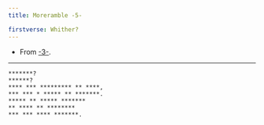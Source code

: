 ```yaml
---
title: Moreramble -5-

firstverse: Whither?
---
```


- From [-3-](/moreramble/3).

---

```
*******?
******?
**** *** ********* ** ****,
*** *** * ***** ** *******.
***** ** ***** *******
** **** ** ********
*** *** **** *******.
```